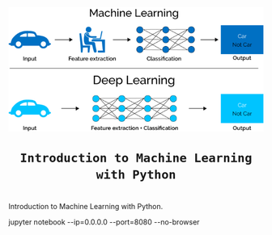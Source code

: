 <h1 align="center">
	<br><img src="logo.png" alt="logo"><br>

	Introduction to Machine Learning with Python
</h1>


#

Introduction to Machine Learning with Python.

jupyter notebook --ip=0.0.0.0 --port=8080 --no-browser